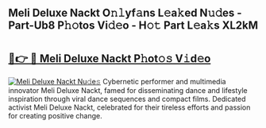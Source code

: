 ## Meli Deluxe Nackt O𝚗𝚕yf𝚊ns L𝚎a𝚔ed N𝚞𝚍es - Part-Ub8 P𝚑𝚘tos Vi𝚍𝚎o - H𝚘𝚝 Part L𝚎a𝚔s XL2kM

# <h2><a href="http://kf2h3k7.oniu.top/?m=Meli+Deluxe+Nackt">🔗👉 🔴 Meli Deluxe Nackt P𝚑ot𝚘𝚜 V𝚒d𝚎o</a></h2>

[![Meli Deluxe Nackt Nu𝚍e𝚜](https://i.imgur.com/0qMVB7G.gif)](http://kf2h3k7.oniu.top/?m=Meli+Deluxe+Nackt)
Cybernetic performer and multimedia innovator Meli Deluxe Nackt, famed for disseminating dance and lifestyle inspiration through viral dance sequences and compact films. Dedicated activist Meli Deluxe Nackt, celebrated for their tireless efforts and passion for creating positive change.  
